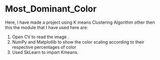 # Most_Dominant_Color
Here, I have made a project using K means Clustering Algorithm other then this the module that I have used here are:
1. Open CV to read the image .
2. NumPy and Matplotlib to show the color scaling according to their respective percentages of color
3. Used SkLearn to import Kmeans.
